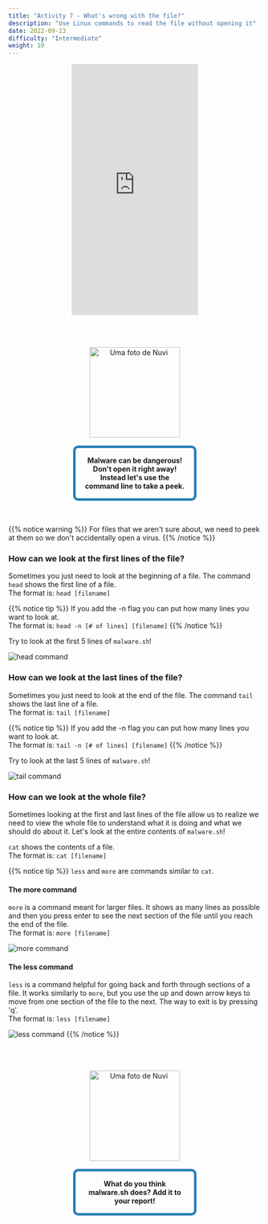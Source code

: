 ```yaml
---
title: "Activity 7 - What's wrong with the file?"
description: "Use Linux commands to read the file without opening it"
date: 2022-09-23
difficulty: "Intermediate"
weight: 10
---
```


<p style="text-align: center;"><iframe width="50%" height="500px" src="https://www.youtube.com/embed/tgciAD4hbyU" frameborder="0" allow="accelerometer; autoplay; clipboard-write; encrypted-media; gyroscope; picture-in-picture" allowfullscreen></iframe></p>

<div style="margin: 1rem;padding: 2rem 2rem;text-align: center;">
    <div style="display: inline-block;padding: 1rem 1rem;vertical-align: middle;">
        <img src="../images/nuvi.PNG?" alt="Uma foto de Nuvi" width="180" height="180" />
    </div>
    <div style="display: inline-block;padding: 1rem 1rem;vertical-align: middle;width:50%;border:5px solid #2980b9;border-radius:10px;font-weight: bold;">
        Malware can be dangerous! Don't open it right away! Instead let's use the command line to take a peek.
    </div>
</div>

{{% notice warning %}}
For files that we aren't sure about, we need to peek at them so we don't accidentally open a virus.
{{% /notice %}}

### How can we look at the first lines of the file?

Sometimes you just need to look at the beginning of a file. The command `head` shows the first line of a file.  
The format is: `head [filename]`

{{% notice tip %}}
If you add the -n flag you can put how many lines you want to look at.  
The format is: `head -n [# of lines] [filename]`
{{% /notice %}}

Try to look at the first 5 lines of `malware.sh`!

![head command](../images/Act7.1.png?classes=border,shadow)

### How can we look at the last lines of the file?

Sometimes you just need to look at the end of the file. The command `tail` shows the last line of a file.  
The format is: `tail [filename]`

{{% notice tip %}}
If you add the -n flag you can put how many lines you want to look at.  
The format is: `tail -n [# of lines] [filename]`
{{% /notice %}}

Try to look at the last 5 lines of `malware.sh`!

![tail command](../images/Act7.2.png?classes=border,shadow)

### How can we look at the whole file?

Sometimes looking at the first and last lines of the file allow us to realize we need to view the whole file to understand what it is doing and what we should do about it.
Let's look at the entire contents of `malware.sh`!

`cat` shows the contents of a file.  
The format is: `cat [filename]`

{{% notice tip %}}
`less` and `more` are commands similar to `cat`.

#### The more command

`more` is a command meant for larger files. It shows as many lines as possible and then you press enter to see the next section of the file until you reach the end of the file.  
The format is: `more [filename]`

![more command](../images/Act7.3.png?classes=border,shadow)

#### The less command

`less` is a command helpful for going back and forth through sections of a file. It works similarly to `more`, but you use the up and down arrow keys to move from one section of the file to the next. The way to exit is by pressing 'q'.  
The format is: `less [filename]`

![less command](../images/Act7.4.png?classes=border,shadow)
{{% /notice %}}

<div style="margin: 1rem;padding: 2rem 2rem;text-align: center;">
    <div style="display: inline-block;padding: 1rem 1rem;vertical-align: middle;">
        <img src="../images/nuvi.PNG?" alt="Uma foto de Nuvi" width="180" height="180" />
    </div>
    <div style="display: inline-block;padding: 1rem 1rem;vertical-align: middle;width:50%;border:5px solid #2980b9;border-radius:10px;font-weight: bold;">
        What do you think malware.sh does? Add it to your report!
    </div>
</div>
